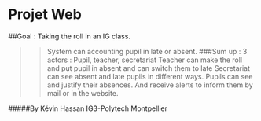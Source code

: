# Projet Web

##Goal :
Taking the roll in an IG class.
>>System can accounting pupil in late or absent.
###Sum up :
3 actors : Pupil, teacher, secretariat
>>Teacher can make the roll and put pupil in absent and can switch them to late
>>Secretariat can see absent and late pupils in different ways.
>>Pupils can see and justify their absences. And receive alerts to inform them by mail or in the website.

#####By Kévin Hassan IG3-Polytech Montpellier
